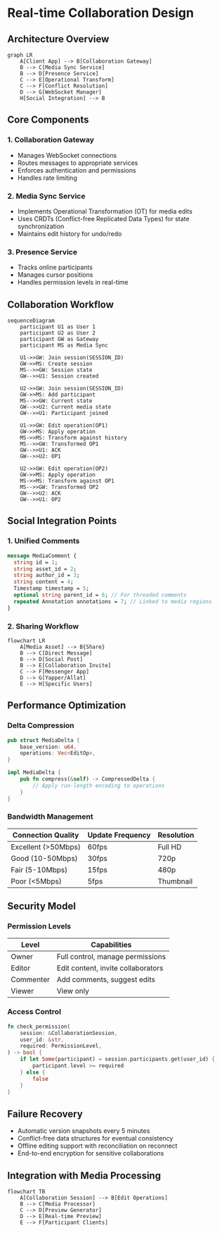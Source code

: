 # Real-time Collaboration Design

## Architecture Overview
```mermaid
graph LR
    A[Client App] --> B[Collaboration Gateway]
    B --> C[Media Sync Service]
    B --> D[Presence Service]
    C --> E[Operational Transform]
    C --> F[Conflict Resolution]
    D --> G[WebSocket Manager]
    H[Social Integration] --> B
```

## Core Components

### 1. Collaboration Gateway
- Manages WebSocket connections
- Routes messages to appropriate services
- Enforces authentication and permissions
- Handles rate limiting

### 2. Media Sync Service
- Implements Operational Transformation (OT) for media edits
- Uses CRDTs (Conflict-free Replicated Data Types) for state synchronization
- Maintains edit history for undo/redo

### 3. Presence Service
- Tracks online participants
- Manages cursor positions
- Handles permission levels in real-time

## Collaboration Workflow
```mermaid
sequenceDiagram
    participant U1 as User 1
    participant U2 as User 2
    participant GW as Gateway
    participant MS as Media Sync

    U1->>GW: Join session(SESSION_ID)
    GW->>MS: Create session
    MS-->>GW: Session state
    GW-->>U1: Session created
    
    U2->>GW: Join session(SESSION_ID)
    GW->>MS: Add participant
    MS-->>GW: Current state
    GW-->>U2: Current media state
    GW-->>U1: Participant joined
    
    U1->>GW: Edit operation(OP1)
    GW->>MS: Apply operation
    MS->>MS: Transform against history
    MS-->>GW: Transformed OP1
    GW-->>U1: ACK
    GW-->>U2: OP1
    
    U2->>GW: Edit operation(OP2)
    GW->>MS: Apply operation
    MS->>MS: Transform against OP1
    MS-->>GW: Transformed OP2
    GW-->>U2: ACK
    GW-->>U1: OP2
```

## Social Integration Points

### 1. Unified Comments
```protobuf
message MediaComment {
  string id = 1;
  string asset_id = 2;
  string author_id = 3;
  string content = 4;
  Timestamp timestamp = 5;
  optional string parent_id = 6; // For threaded comments
  repeated Annotation annotations = 7; // Linked to media regions
}
```

### 2. Sharing Workflow
```mermaid
flowchart LR
    A[Media Asset] --> B{Share}
    B --> C[Direct Message]
    B --> D[Social Post]
    B --> E[Collaboration Invite]
    C --> F[Messenger App]
    D --> G[Yapper/Allat]
    E --> H[Specific Users]
```

## Performance Optimization

### Delta Compression
```rust
pub struct MediaDelta {
    base_version: u64,
    operations: Vec<EditOp>,
}

impl MediaDelta {
    pub fn compress(&self) -> CompressedDelta {
        // Apply run-length encoding to operations
    }
}
```

### Bandwidth Management
| Connection Quality | Update Frequency | Resolution |
|--------------------|------------------|------------|
| Excellent (>50Mbps) | 60fps | Full HD |
| Good (10-50Mbps) | 30fps | 720p |
| Fair (5-10Mbps) | 15fps | 480p |
| Poor (<5Mbps) | 5fps | Thumbnail |

## Security Model

### Permission Levels
| Level | Capabilities |
|-------|--------------|
| Owner | Full control, manage permissions |
| Editor | Edit content, invite collaborators |
| Commenter | Add comments, suggest edits |
| Viewer | View only |

### Access Control
```rust
fn check_permission(
    session: &CollaborationSession,
    user_id: &str,
    required: PermissionLevel,
) -> bool {
    if let Some(participant) = session.participants.get(user_id) {
        participant.level >= required
    } else {
        false
    }
}
```

## Failure Recovery
- Automatic version snapshots every 5 minutes
- Conflict-free data structures for eventual consistency
- Offline editing support with reconciliation on reconnect
- End-to-end encryption for sensitive collaborations

## Integration with Media Processing
```mermaid
flowchart TB
    A[Collaboration Session] --> B[Edit Operations]
    B --> C[Media Processor]
    C --> D[Preview Generator]
    D --> E[Real-time Preview]
    E --> F[Participant Clients]